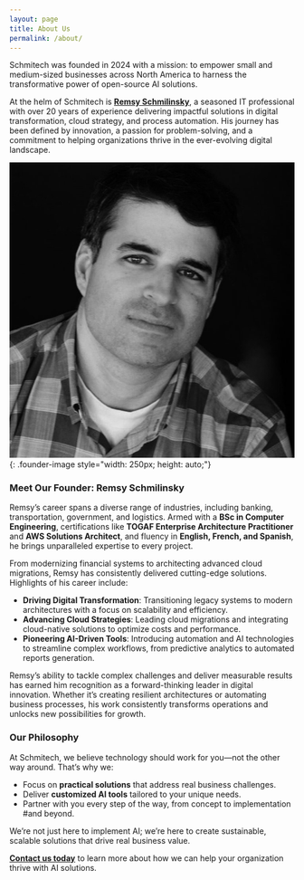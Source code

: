 ```yaml
---
layout: page
title: About Us
permalink: /about/
---
```


Schmitech was founded in 2024 with a mission: to empower small and medium-sized businesses across North America to harness the transformative power of open-source AI solutions.  

At the helm of Schmitech is **<a href="https://www.linkedin.com/in/remsy" target="_blank" rel="noopener noreferrer">Remsy Schmilinsky</a>**, a seasoned IT professional with over 20 years of experience delivering impactful solutions in digital transformation, cloud strategy, and process automation. His journey has been defined by innovation, a passion for problem-solving, and a commitment to helping organizations thrive in the ever-evolving digital landscape.

![Remsy Schmilinsky](/assets/images/remsy.jpg){: .founder-image style="width: 250px; height: auto;"}

### Meet Our Founder: Remsy Schmilinsky

Remsy’s career spans a diverse range of industries, including banking, transportation, government, and logistics. Armed with a **BSc in Computer Engineering**, certifications like **TOGAF Enterprise Architecture Practitioner** and **AWS Solutions Architect**, and fluency in **English, French, and Spanish**, he brings unparalleled expertise to every project.

From modernizing financial systems to architecting advanced cloud migrations, Remsy has consistently delivered cutting-edge solutions. Highlights of his career include:  
- **Driving Digital Transformation**: Transitioning legacy systems to modern architectures with a focus on scalability and efficiency.  
- **Advancing Cloud Strategies**: Leading cloud migrations and integrating cloud-native solutions to optimize costs and performance.  
- **Pioneering AI-Driven Tools**: Introducing automation and AI technologies to streamline complex workflows, from predictive analytics to automated reports generation.  

Remsy’s ability to tackle complex challenges and deliver measurable results has earned him recognition as a forward-thinking leader in digital innovation. Whether it’s creating resilient architectures or automating business processes, his work consistently transforms operations and unlocks new possibilities for growth.

### Our Philosophy

At Schmitech, we believe technology should work for you—not the other way around. That’s why we:  
- Focus on **practical solutions** that address real business challenges.
- Deliver **customized AI tools** tailored to your unique needs.
- Partner with you every step of the way, from concept to implementation #and beyond. 

We’re not just here to implement AI; we’re here to create sustainable, scalable solutions that drive real business value.


**[Contact us today](/contact)** to learn more about how we can help your organization thrive with AI solutions.